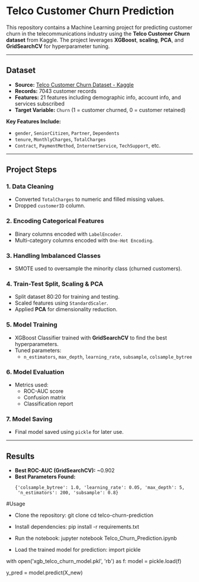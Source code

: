 # Telco Customer Churn Prediction

This repository contains a Machine Learning project for predicting customer churn in the telecommunications industry using the **Telco Customer Churn dataset** from Kaggle. The project leverages **XGBoost**, **scaling**, **PCA**, and **GridSearchCV** for hyperparameter tuning.

---

## Dataset

- **Source:** [Telco Customer Churn Dataset - Kaggle](https://www.kaggle.com/blastchar/telco-customer-churn)  
- **Records:** 7043 customer records  
- **Features:** 21 features including demographic info, account info, and services subscribed  
- **Target Variable:** `Churn` (1 = customer churned, 0 = customer retained)  

**Key Features Include:**  
- `gender`, `SeniorCitizen`, `Partner`, `Dependents`  
- `tenure`, `MonthlyCharges`, `TotalCharges`  
- `Contract`, `PaymentMethod`, `InternetService`, `TechSupport`, etc.

---

## Project Steps

### 1. Data Cleaning
- Converted `TotalCharges` to numeric and filled missing values.  
- Dropped `customerID` column.

### 2. Encoding Categorical Features
- Binary columns encoded with `LabelEncoder`.  
- Multi-category columns encoded with `One-Hot Encoding`.

### 3. Handling Imbalanced Classes
- SMOTE used to oversample the minority class (churned customers).

### 4. Train-Test Split, Scaling & PCA
- Split dataset 80:20 for training and testing.  
- Scaled features using `StandardScaler`.  
- Applied **PCA** for dimensionality reduction.

### 5. Model Training
- XGBoost Classifier trained with **GridSearchCV** to find the best hyperparameters.  
- Tuned parameters:  
  - `n_estimators`, `max_depth`, `learning_rate`, `subsample`, `colsample_bytree`

### 6. Model Evaluation
- Metrics used:  
  - ROC-AUC score  
  - Confusion matrix  
  - Classification report

### 7. Model Saving
- Final model saved using `pickle` for later use.

---

## Results

- **Best ROC-AUC (GridSearchCV):** ~0.902  
- **Best Parameters Found:**  
  ```text
  {'colsample_bytree': 1.0, 'learning_rate': 0.05, 'max_depth': 5,
   'n_estimators': 200, 'subsample': 0.8}

#Usage
- Clone the repository:
git clone <your-repo-url>
cd telco-churn-prediction

- Install dependencies:
pip install -r requirements.txt

- Run the notebook:
jupyter notebook Telco_Churn_Prediction.ipynb

- Load the trained model for prediction:
import pickle

with open('xgb_telco_churn_model.pkl', 'rb') as f:
    model = pickle.load(f)

y_pred = model.predict(X_new)

